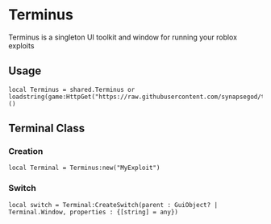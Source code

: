 # Terminus
Terminus is a singleton UI toolkit and window for running your roblox exploits
## Usage
```luau
local Terminus = shared.Terminus or loadstring(game:HttpGet("https://raw.githubusercontent.com/synapsegod/terminus/main/main.lua"))()
```
## Terminal Class
### Creation
```
local Terminal = Terminus:new("MyExploit")
```
### Switch
```luau
local switch = Terminal:CreateSwitch(parent : GuiObject? | Terminal.Window, properties : {[string] = any})
```
